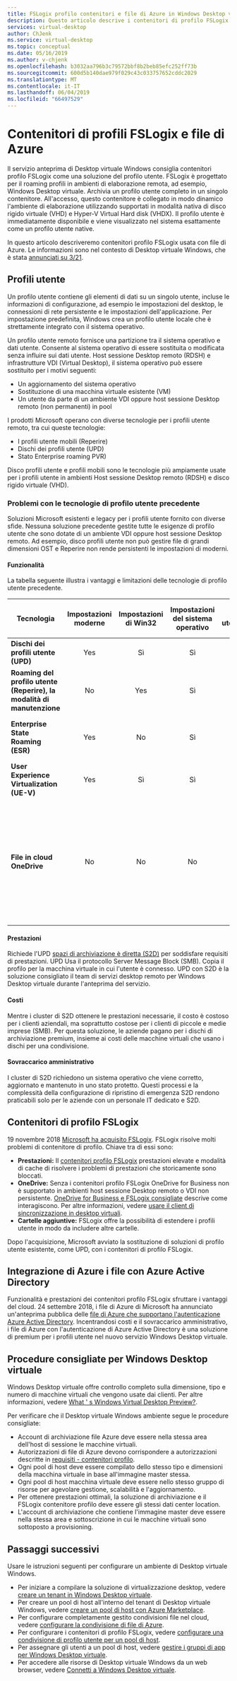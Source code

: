 ```yaml
---
title: FSLogix profilo contenitori e file di Azure in Windows Desktop virtuale - Azure
description: Questo articolo descrive i contenitori di profilo FSLogix all'interno dei file di Desktop virtuale Windows e Azure.
services: virtual-desktop
author: ChJenk
ms.service: virtual-desktop
ms.topic: conceptual
ms.date: 05/16/2019
ms.author: v-chjenk
ms.openlocfilehash: b3032aa796b3c79572bbf8b2beb85efc252ff73b
ms.sourcegitcommit: 600d5b140dae979f029c43c033757652cddc2029
ms.translationtype: MT
ms.contentlocale: it-IT
ms.lasthandoff: 06/04/2019
ms.locfileid: "66497529"
---
```

# <a name="fslogix-profile-containers-and-azure-files"></a>Contenitori di profili FSLogix e file di Azure

Il servizio anteprima di Desktop virtuale Windows consiglia contenitori profilo FSLogix come una soluzione del profilo utente. FSLogix è progettato per il roaming profili in ambienti di elaborazione remota, ad esempio, Windows Desktop virtuale. Archivia un profilo utente completo in un singolo contenitore. All'accesso, questo contenitore è collegato in modo dinamico l'ambiente di elaborazione utilizzando supportati in modalità nativa di disco rigido virtuale (VHD) e Hyper-V Virtual Hard disk (VHDX). Il profilo utente è immediatamente disponibile e viene visualizzato nel sistema esattamente come un profilo utente native.

In questo articolo descriveremo contenitori profilo FSLogix usata con file di Azure. Le informazioni sono nel contesto di Desktop virtuale Windows, che è stata [annunciati su 3/21](https://www.microsoft.com/microsoft-365/blog/2019/03/21/windows-virtual-desktop-public-preview/).

## <a name="user-profiles"></a>Profili utente

Un profilo utente contiene gli elementi di dati su un singolo utente, incluse le informazioni di configurazione, ad esempio le impostazioni del desktop, le connessioni di rete persistente e le impostazioni dell'applicazione. Per impostazione predefinita, Windows crea un profilo utente locale che è strettamente integrato con il sistema operativo.

Un profilo utente remoto fornisce una partizione tra il sistema operativo e dati utente. Consente al sistema operativo di essere sostituita o modificata senza influire sui dati utente. Host sessione Desktop remoto (RDSH) e infrastrutture VDI (Virtual Desktop), il sistema operativo può essere sostituito per i motivi seguenti:

- Un aggiornamento del sistema operativo
- Sostituzione di una macchina virtuale esistente (VM)
- Un utente da parte di un ambiente VDI oppure host sessione Desktop remoto (non permanenti) in pool

I prodotti Microsoft operano con diverse tecnologie per i profili utente remoto, tra cui queste tecnologie:
- I profili utente mobili (Reperire)
- Dischi dei profili utente (UPD)
- Stato Enterprise roaming PVR)

Disco profili utente e profili mobili sono le tecnologie più ampiamente usate per i profili utente in ambienti Host sessione Desktop remoto (RDSH) e disco rigido virtuale (VHD).

### <a name="challenges-with-previous-user-profile-technologies"></a>Problemi con le tecnologie di profilo utente precedente

Soluzioni Microsoft esistenti e legacy per i profili utente fornito con diverse sfide. Nessuna soluzione precedente gestite tutte le esigenze di profilo utente che sono dotate di un ambiente VDI oppure host sessione Desktop remoto. Ad esempio, disco profili utente non può gestire file di grandi dimensioni OST e Reperire non rende persistenti le impostazioni di moderni.

#### <a name="functionality"></a>Funzionalità

La tabella seguente illustra i vantaggi e limitazioni delle tecnologie di profilo utente precedente.

| Tecnologia | Impostazioni moderne | Impostazioni di Win32 | Impostazioni del sistema operativo | Dati utente | Supportato nella SKU server | Archiviazione back-end in Azure | Archiviazione back-end in locale | Supporto della versione | Per gli accessi successivi nel tempo |Note|
| ---------- | :-------------: | :------------: | :---------: | --------: | :---------------------: | :-----------------------: | :--------------------------: | :-------------: | :---------------------: |-----|
| **Dischi dei profili utente (UPD)** | Yes | Sì | Sì | Sì | Sì | No | Yes | Win 7+ | Yes | |
| **Roaming del profilo utente (Reperire), la modalità di manutenzione** | No | Yes | Sì | Sì | Sì| No | Yes | Win 7+ | No | |
| **Enterprise State Roaming (ESR)** | Yes | No | Sì | No | Vedere le note | Yes | No | Windows 10 | No | Funzioni nella SKU server ma nessun supporto dell'interfaccia utente |
| **User Experience Virtualization (UE-V)** | Yes | Sì | Sì | No | Sì | No | Yes | Win 7+ | No |  |
| **File in cloud OneDrive** | No | No | No | Yes | Vedere le note | Vedere le note  | Vedere le note | Win 10 RS3 | No | Non testato nel server di SKU. Back-end archiviazione di Azure dipende dal client di sincronizzazione. È necessario un client di sincronizzazione archiviazione back-end dall'ambiente locale. |

#### <a name="performance"></a>Prestazioni

Richiede l'UPD [spazi di archiviazione è diretta (S2D)](https://docs.microsoft.com/windows-server/remote/remote-desktop-services/rds-storage-spaces-direct-deployment) per soddisfare requisiti di prestazioni. UPD Usa il protocollo Server Message Block (SMB). Copia il profilo per la macchina virtuale in cui l'utente è connesso. UPD con S2D è la soluzione consigliato il team di servizi desktop remoto per Windows Desktop virtuale durante l'anteprima del servizio.  

#### <a name="cost"></a>Costi

Mentre i cluster di S2D ottenere le prestazioni necessarie, il costo è costoso per i clienti aziendali, ma soprattutto costose per i clienti di piccole e medie imprese (SMB). Per questa soluzione, le aziende pagano per i dischi di archiviazione premium, insieme ai costi delle macchine virtuali che usano i dischi per una condivisione.

#### <a name="administrative-overhead"></a>Sovraccarico amministrativo

I cluster di S2D richiedono un sistema operativo che viene corretto, aggiornato e mantenuto in uno stato protetto. Questi processi e la complessità della configurazione di ripristino di emergenza S2D rendono praticabili solo per le aziende con un personale IT dedicato e S2D.

## <a name="fslogix-profile-containers"></a>Contenitori di profilo FSLogix

19 novembre 2018 [Microsoft ha acquisito FSLogix](https://blogs.microsoft.com/blog/2018/11/19/microsoft-acquires-fslogix-to-enhance-the-office-365-virtualization-experience/). FSLogix risolve molti problemi di contenitore di profilo. Chiave tra di essi sono:

- **Prestazioni:** Il [contenitori profilo FSLogix](https://fslogix.com/products/profile-containers) prestazioni elevate e modalità di cache di risolvere i problemi di prestazioni che storicamente sono bloccati.
- **OneDrive:** Senza i contenitori profilo FSLogix OneDrive for Business non è supportato in ambienti host sessione Desktop remoto o VDI non persistente. [OneDrive for Business e FSLogix consigliate](https://fslogix.com/products/technical-faqs/284-onedrive-for-business-and-fslogix-best-practices) descrive come interagiscono. Per altre informazioni, vedere [usare il client di sincronizzazione in desktop virtuali](https://docs.microsoft.com/deployoffice/rds-onedrive-business-vdi).
- **Cartelle aggiuntive:** FSLogix offre la possibilità di estendere i profili utente in modo da includere altre cartelle.

Dopo l'acquisizione, Microsoft avviato la sostituzione di soluzioni di profilo utente esistente, come UPD, con i contenitori di profilo FSLogix.

## <a name="azure-files-integration-with-azure-active-directory"></a>Integrazione di Azure i file con Azure Active Directory

Funzionalità e prestazioni dei contenitori profilo FSLogix sfruttare i vantaggi del cloud. 24 settembre 2018, i file di Azure di Microsoft ha annunciato un'anteprima pubblica delle [file di Azure che supportano l'autenticazione Azure Active Directory](https://azure.microsoft.com/blog/azure-active-directory-integration-for-smb-access-now-in-public-preview/). Incentrandosi costi e il sovraccarico amministrativo, i file di Azure con l'autenticazione di Azure Active Directory è una soluzione di premium per i profili utente nel nuovo servizio Windows Desktop virtuale.

## <a name="best-practices-for-windows-virtual-desktop"></a>Procedure consigliate per Windows Desktop virtuale

Windows Desktop virtuale offre controllo completo sulla dimensione, tipo e numero di macchine virtuali che vengono usate dai clienti. Per altre informazioni, vedere [What ' s Windows Virtual Desktop Preview?](https://docs.microsoft.com/azure/virtual-desktop/overview).

Per verificare che il Desktop virtuale Windows ambiente segue le procedure consigliate:

- Account di archiviazione file Azure deve essere nella stessa area dell'host di sessione le macchine virtuali.
- Autorizzazioni di file di Azure devono corrispondere a autorizzazioni descritte in [requisiti - contenitori profilo](https://docs.fslogix.com/display/20170529/Requirements+-+Profile+Containers).
- Ogni pool di host deve essere compilato dello stesso tipo e dimensioni della macchina virtuale in base all'immagine master stessa.
- Ogni pool di host macchina virtuale deve essere nello stesso gruppo di risorse per agevolare gestione, scalabilità e l'aggiornamento.
- Per ottenere prestazioni ottimali, la soluzione di archiviazione e il FSLogix contenitore profilo deve essere gli stessi dati center location.
- L'account di archiviazione che contiene l'immagine master deve essere nella stessa area e sottoscrizione in cui le macchine virtuali sono sottoposto a provisioning.

## <a name="next-steps"></a>Passaggi successivi

Usare le istruzioni seguenti per configurare un ambiente di Desktop virtuale Windows.

- Per iniziare a compilare la soluzione di virtualizzazione desktop, vedere [creare un tenant in Windows Desktop virtuale](https://docs.microsoft.com/azure/virtual-desktop/tenant-setup-azure-active-directory).
- Per creare un pool di host all'interno del tenant di Desktop virtuale Windows, vedere [creare un pool di host con Azure Marketplace](https://docs.microsoft.com/azure/virtual-desktop/create-host-pools-azure-marketplace).
- Per configurare completamente gestito condivisioni file nel cloud, vedere [configurare la condivisione di file di Azure](https://docs.microsoft.com/azure/storage/files/storage-files-active-directory-enable).
- Per configurare i contenitori di profilo FSLogix, vedere [configurare una condivisione di profilo utente per un pool di host](https://docs.microsoft.com/azure/virtual-desktop/create-host-pools-user-profile).
- Per assegnare gli utenti a un pool di host, vedere [gestire i gruppi di app per Windows Desktop virtuale](https://docs.microsoft.com/azure/virtual-desktop/manage-app-groups).
- Per accedere alle risorse di Desktop virtuale Windows da un web browser, vedere [Connetti a Windows Desktop virtuale](https://docs.microsoft.com/azure/virtual-desktop/connect-web).
